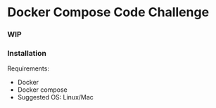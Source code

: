 # Docker Compose Code Challenge

### WIP

### Installation

Requirements:

* Docker
* Docker compose
* Suggested OS: Linux/Mac